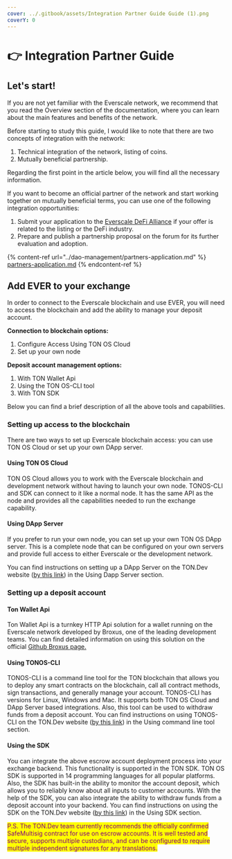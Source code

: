 ```yaml
---
cover: ../.gitbook/assets/Integration Partner Guide Guide (1).png
coverY: 0
---
```


# 👉 Integration Partner Guide

## Let's start!

If you are not yet familiar with the Everscale network, we recommend that you read the Overview section of the documentation, where you can learn about the main features and benefits of the network.

Before starting to study this guide, I would like to note that there are two concepts of integration with the network:

1. Technical integration of the network, listing of coins.
2. Mutually beneficial partnership.

Regarding the first point in the article below, you will find all the necessary information.&#x20;

If you want to become an official partner of the network and start working together on mutually beneficial terms, you can use one of the following integration opportunities:

1. Submit your application to the [Everscale DeFi Alliance](https://everalliance.org/en) if your offer is related to the listing or the DeFi industry.
2. Prepare and publish a partnership proposal on the forum for its further evaluation and adoption.

{% content-ref url="../dao-management/partners-application.md" %}
[partners-application.md](../dao-management/partners-application.md)
{% endcontent-ref %}

## Add EVER to your exchange

In order to connect to the Everscale blockchain and use EVER, you will need to access the blockchain and add the ability to manage your deposit account.

**Connection to blockchain options:**

1. Configure Access Using TON OS Cloud
2. Set up your own node

**Deposit account management options:**

1. With TON Wallet Api
2. Using the TON OS-CLI tool
3. With TON SDK

Below you can find a brief description of all the above tools and capabilities.

### Setting up access to the blockchain

There are two ways to set up Everscale blockchain access: you can use TON OS Cloud or set up your own DApp server.

#### Using TON OS Cloud

TON OS Cloud allows you to work with the Everscale blockchain and development network without having to launch your own node. TONOS-CLI and SDK can connect to it like a normal node. It has the same API as the node and provides all the capabilities needed to run the exchange capability.

#### Using DApp Server

If you prefer to run your own node, you can set up your own TON OS DApp server. This is a complete node that can be configured on your own servers and provide full access to either Everscale or the development network.

You can find instructions on setting up a DApp Server on the TON.Dev website ([by this link](https://docs.ton.dev/86757ecb2/p/10aec9-add-ton-crystal-to-your-exchange)) in the Using Dapp Server section.

### Setting up a deposit account

#### Ton Wallet Api&#x20;

Ton Wallet Api is a turnkey HTTP Api solution for a wallet running on the Everscale network developed by Broxus, one of the leading development teams. You can find detailed information on using this solution on the official [Github Broxus page.](https://github.com/broxus/ton-wallet-api)

#### Using TONOS-CLI

TONOS-CLI is a command line tool for the TON blockchain that allows you to deploy any smart contracts on the blockchain, call all contract methods, sign transactions, and generally manage your account. TONOS-CLI has versions for Linux, Windows and Mac. It supports both TON OS Cloud and DApp Server based integrations. Also, this tool can be used to withdraw funds from a deposit account. You can find instructions on using TONOS-CLI on the TON.Dev website ([by this link](https://docs.ton.dev/86757ecb2/p/10aec9-add-ton-crystal-to-your-exchange)) in the Using command line tool section.

#### Using the SDK

You can integrate the above escrow account deployment process into your exchange backend. This functionality is supported in the TON SDK. TON OS SDK is supported in 14 programming languages ​​for all popular platforms. Also, the SDK has built-in the ability to monitor the account deposit, which allows you to reliably know about all inputs to customer accounts. With the help of the SDK, you can also integrate the ability to withdraw funds from a deposit account into your backend. You can find instructions on using the SDK on the TON.Dev website ([by this link](https://docs.ton.dev/86757ecb2/p/10aec9-add-ton-crystal-to-your-exchange)) in the Using SDK section.&#x20;

<mark style="color:purple;">P.S. The TON.Dev team currently recommends the officially confirmed SafeMultisig contract for use on escrow accounts. It is well tested and secure, supports multiple custodians, and can be configured to require multiple independent signatures for any translations.</mark>

